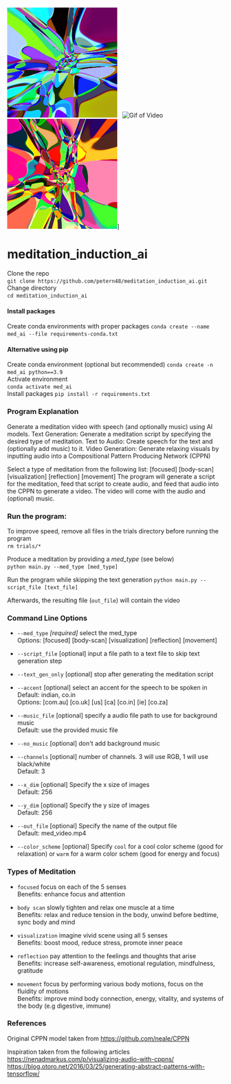 ![Cool Image](/examples/cool-cppn-img.png) &nbsp;
![Gif of Video](/examples/cppn.gif) &nbsp;
![Warm Image](/examples/warm-cppn-img.png)]


# meditation_induction_ai
Clone the repo  
`git clone https://github.com/petern48/meditation_induction_ai.git`  
Change directory  
`cd meditation_induction_ai`

#### Install packages
Create conda environments with proper packages
`conda create --name med_ai --file requirements-conda.txt`

#### Alternative using pip
Create conda environment (optional but recommended)
`conda create -n med_ai python==3.9`  
Activate environment  
`conda activate med_ai`  
Install packages
`pip install -r requirements.txt`

### Program Explanation
Generate a meditation video with speech (and optionally music) using AI models.
Text Generation: Generate a meditation script by specifying the desired type of meditation.
Text to Audio: Create speech for the text and (optionally add music) to it.
Video Generation: Generate relaxing visuals by inputting audio into a Compositional Pattern Producing Network (CPPN)

Select a type of meditation from the following list:
[focused]  [body-scan]  [visualization]  [reflection]  [movement]
The program will generate a script for the meditation, feed that script to create audio, and feed that
audio into the CPPN to generate a video. The video will come with the audio and (optional) music. 

### Run the program:
To improve speed, remove all files in the trials directory before running the program  
`rm trials/*`

Produce a meditation by providing a *med_type* (see below)  
`python main.py --med_type [med_type]`

Run the program while skipping the text generation
`python main.py --script_file [text_file]`

Afterwards, the resulting file (`out_file`) will contain the video

### Command Line Options

- `--med_type` _[required]_ select the med_type  
Options: [focused]  [body-scan]  [visualization]  [reflection]  [movement]

- `--script_file` [optional] input a file path to a text file to skip text generation step

- `--text_gen_only` [optional] stop after generating the meditation script

- `--accent` [optional] select an accent for the speech to be spoken in  
Default: indian, co.in   
Options: [com.au] [co.uk] [us] [ca] [co.in] [ie] [co.za]

- `--music_file` [optional] specify a audio file path to use for background music  
Default: use the provided music file

- `--no_music` [optional] don't add background music

- `--channels` [optional] number of channels. 3 will use RGB, 1 will use black/white  
Default: 3

- `--x_dim` [optional] Specify the x size of images  
Default: 256

- `--y_dim` [optional] Specify the y size of images  
Default: 256

- `--out_file` [optional] Specify the name of the output file  
Default: med_video.mp4

- `--color_scheme` [optional] Specify `cool` for a cool color scheme (good for relaxation) or `warm` for a warm color schem (good for energy and focus)



### Types of Meditation
- `focused` focus on each of the 5 senses  
Benefits: enhance focus and attention

- `body scan` slowly tighten and relax one muscle at a time  
Benefits: relax and reduce tension in the body, unwind before bedtime, sync body and mind

- `visualization` imagine vivid scene using all 5 senses  
Benefits: boost mood, reduce stress, promote inner peace  

- `reflection` pay attention to the feelings and thoughts that arise  
Benefits: increase self-awareness, emotional regulation, mindfulness, gratitude

- `movement` focus by performing various body motions, focus on the fluidity of motions  
Benefits: improve mind body connection, energy, vitality, and systems of the body (e.g digestive, immune)

### References
Original CPPN model taken from https://github.com/neale/CPPN

Inspiration taken from the following articles  
https://nenadmarkus.com/p/visualizing-audio-with-cppns/  
https://blog.otoro.net/2016/03/25/generating-abstract-patterns-with-tensorflow/